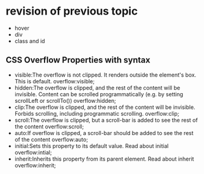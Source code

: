 # revision of previous topic
- hover
- div
- class and id 
## CSS Overflow Properties with syntax
- visible:The overflow is not clipped. It renders outside the element's box. This is default.
  overflow:visible;
- hidden:The overflow is clipped, and the rest of the content will be invisible. Content can be scrolled programmatically (e.g. by setting scrollLeft or scrollTo())
  overflow:hidden;
- clip:The overflow is clipped, and the rest of the content will be invisible. Forbids scrolling, including programmatic scrolling.
  overflow:clip;
- scroll:The overflow is clipped, but a scroll-bar is added to see the rest of the content
  overflow:scroll;
- auto:If overflow is clipped, a scroll-bar should be added to see the rest of the content
  overflow:auto;
- initial:Sets this property to its default value. Read about initial
  overflow:intial;
- inherit:Inherits this property from its parent element. Read about inherit
  overflow:inherit;
